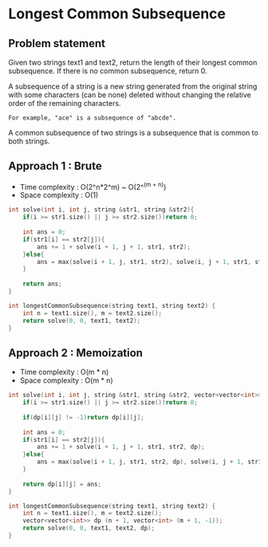 # Longest Common Subsequence

## Problem statement

Given two strings text1 and text2, return the length of their longest common subsequence. If there is no common subsequence, return 0.

A subsequence of a string is a new string generated from the original string with some characters (can be none) deleted without changing the relative order of the remaining characters.

    For example, "ace" is a subsequence of "abcde".

A common subsequence of two strings is a subsequence that is common to both strings.

## Approach 1 : Brute

- Time complexity : O(2^n\*2^m) ~ O(2^<sup>(m + n)</sup>)
- Space complexity : O(1)

```cpp
int solve(int i, int j, string &str1, string &str2){
    if(i >= str1.size() || j >= str2.size())return 0;
        
    int ans = 0;
    if(str1[i] == str2[j]){
        ans += 1 + solve(i + 1, j + 1, str1, str2);
    }else{
        ans = max(solve(i + 1, j, str1, str2), solve(i, j + 1, str1, str2));
    }
    
    return ans;
}

int longestCommonSubsequence(string text1, string text2) {
    int n = text1.size(), m = text2.size();
    return solve(0, 0, text1, text2);
}
```

## Approach 2 : Memoization

- Time complexity : O(m \* n)
- Space complexity : O(m \* n)

```cpp
int solve(int i, int j, string &str1, string &str2, vector<vector<int>> &dp){
    if(i >= str1.size() || j >= str2.size())return 0;
    
    if(dp[i][j] != -1)return dp[i][j];
    
    int ans = 0;
    if(str1[i] == str2[j]){
        ans += 1 + solve(i + 1, j + 1, str1, str2, dp);
    }else{
        ans = max(solve(i + 1, j, str1, str2, dp), solve(i, j + 1, str1, str2, dp));
    }
    
    return dp[i][j] = ans;
}

int longestCommonSubsequence(string text1, string text2) {
    int n = text1.size(), m = text2.size();
    vector<vector<int>> dp (n + 1, vector<int> (m + 1, -1));
    return solve(0, 0, text1, text2, dp);
}
```